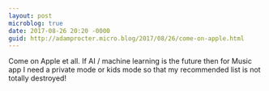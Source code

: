 ```yaml
---
layout: post
microblog: true
date: 2017-08-26 20:20 -0000
guid: http://adamprocter.micro.blog/2017/08/26/come-on-apple.html
---
```

Come on Apple et all. If AI / machine learning is the future then for Music app I need a private mode or kids mode so that my recommended list is not totally destroyed!

